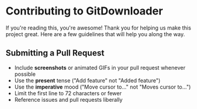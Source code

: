 # Contributing to GitDownloader

If you're reading this, you're awesome! Thank you for helping us make this project great. Here are a few guidelines that will help you along the way.

## Submitting a Pull Request

-   Include **screenshots** or animated GIFs in your pull request whenever possible
-   Use the **present** tense ("Add feature" not "Added feature")
-   Use the **imperative** mood ("Move cursor to..." not "Moves cursor to...")
-   Limit the first line to 72 characters or fewer
-   Reference issues and pull requests liberally
